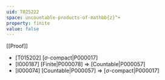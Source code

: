 ```yaml
---
uid: T025222
space: uncountable-products-of-mathbb{z}^+
property: finite
value: false
---
```

[[Proof]]

* [T015202] [$\sigma$-compact|P000017]
* [I000187] [Finite|P000078] => [Countable|P000057]
* [I000074] [Countable|P000057] => [$\sigma$-compact|P000017]

